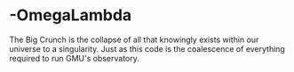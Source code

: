 # -OmegaLambda
The Big Crunch is the collapse of all that knowingly exists within our universe to a singularity.  Just as this code is the coalescence of everything required to run GMU's observatory.
